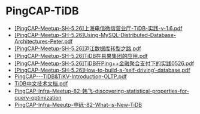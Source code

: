 # <span id = "pingcap-tidb">PingCAP-TiDB</span>
* [[PingCAP-Meetup-SH-5.26]上海电信微信营业厅-TiDB-实践-v-1.6.pdf](/doc/pingcap/[PingCAP-Meetup-SH-5.26]上海电信微信营业厅-TiDB-实践-v-1.6.pdf)
* [[PingCAP-Meetup-SH-5.26]Using-MySQL-Distributed-Database-Architectures-Peter.pdf](doc/pingcap/[PingCAP-Meetup-SH-5.26]Using-MySQL-Distributed-Database-Architectures-Peter.pdf)
* [[PingCAP-Meetup-SH-5.26]沪江数据库转型之路.pdf](doc/pingcap/[PingCAP-Meetup-SH-5.26]沪江数据库转型之路.pdf)
* [[PingCAP-Meetup-SH-5.26]TiDB在易果集团的应用.pdf](doc/pingcap/[PingCAP-Meetup-SH-5.26]TiDB在易果集团的应用.pdf)
* [[PingCAP-Meetup-SH-5.26]TiDB在Ping++金融聚合支付下的实践0526.pdf](doc/pingcap/[PingCAP-Meetup-SH-5.26]TiDB在Ping++金融聚合支付下的实践0526.pdf)
* [[PingCAP-Meetup-SH-5.26]How-to-build-a-‘self-driving’-database.pdf](doc/pingcap/[PingCAP-Meetup-SH-5.26]How-to-build-a-‘self-driving’-database.pdf)
* [PingCAP---TiDB&TiKV-Introduction-OLTP.pdf](doc/pingcap/PingCAP---TiDB&TiKV-Introduction-OLTP.pdf)
* [TiDB中文技术文档.pdf](doc/pingcap/TiDB中文技术文档.pdf)
* [PingCAP-Infra-Meetup-82-韩飞-discovering-statistical-properties-for-query-optimization](doc/pingcap/PingCAP-Infra-Meetup-82-韩飞-discovering-statistical-properties-for-query-optimization.pdf)
* [PingCAP-Infra-Meeutp-申砾-82-What-is-New-TiDB](doc/pingcap/PingCAP-Infra-Meeutp-申砾-82-What-is-New-TiDB.pdf)